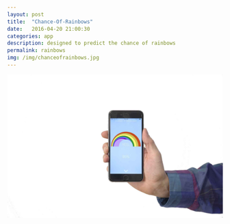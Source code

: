 ```yaml
---
layout: post
title:  "Chance-Of-Rainbows"
date:   2016-04-20 21:00:30
categories: app 
description: designed to predict the chance of rainbows
permalink: rainbows
img: /img/chanceofrainbows.jpg
---
```

<div class="col-xs-11">
	<img src="/img/chanceofrainbows.jpg" class="img-responsive" alt="Responsive image"/>
</div>
